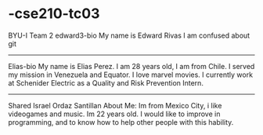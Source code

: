 # -cse210-tc03
BYU-I Team 2
edward3-bio
My name is Edward Rivas
I am confused about git

--------
Elias-bio
My name is Elias Perez.
I am 28 years old, I am from Chile. I served my mission in Venezuela and Equator. 
I love marvel movies. I currently work at Schenider Electric as a Quality and Risk Prevention Intern.

--------
Shared Israel Ordaz Santillan
About Me: Im from Mexico City, i like videogames and music. 
Im 22 years old. I would like to improve in programming, and to 
know how to help other people with this hability.



